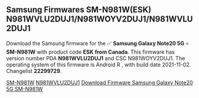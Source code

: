 <h2>Samsung Firmwares SM-N981W(ESK) N981WVLU2DUJ1/N981WOYV2DUJ1/N981WVLU2DUJ1</h2>
Download the Samsung firmware for the ✅ <strong>Samsung Galaxy Note20 5G </strong> ⭐ <strong>SM-N981W</strong> with product code <strong>ESK</strong> <strong> from Canada</strong>. This firmware has version number PDA <strong>N981WVLU2DUJ1</strong> and CSC N981WOYV2DUJ1. The operating system of this firmware is Android R , with build date 2021-11-02. Changelist <strong>22299729</strong>.


[SM-N981W](https://samfirm.shop/samsung/model/SM-N981W)
[N981WVLU2DUJ1](https://samfirm.shop/samsung/pda/N981WVLU2DUJ1)
[Download Firmware Samsung Galaxy Note20 5G SM-N981W](https://samfirm.shop/samsung/firmware/470599)

